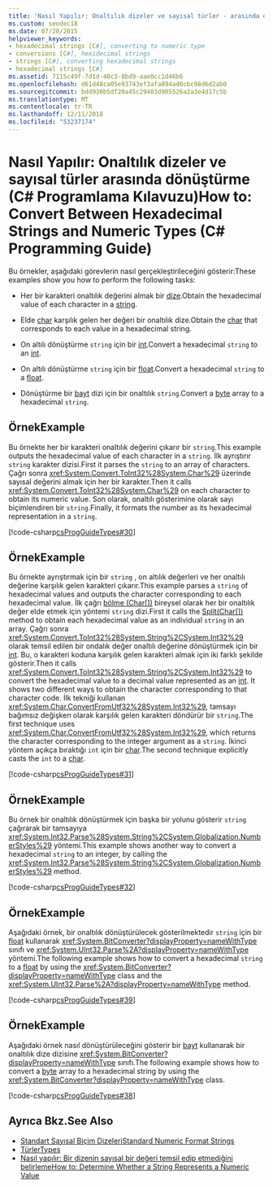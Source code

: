 ```yaml
---
title: 'Nasıl Yapılır: Onaltılık dizeler ve sayısal türler - arasında dönüştürme C# Programlama Kılavuzu'
ms.custom: seodec18
ms.date: 07/20/2015
helpviewer_keywords:
- hexadecimal strings [C#], converting to numeric type
- conversions [C#], hexidecimal strings
- strings [C#], converting hexadecimal strings
- hexadecimal strings [C#]
ms.assetid: 7115c49f-7d1d-40c3-8bd9-aae0cc1d46b6
ms.openlocfilehash: d61d48ca05e93743ef3afa894ad0cbc98d6d2ab0
ms.sourcegitcommit: bdd930b5df20a45c29483d905526a2a3e4d17c5b
ms.translationtype: MT
ms.contentlocale: tr-TR
ms.lasthandoff: 12/11/2018
ms.locfileid: "53237174"
---
```

# <a name="how-to-convert-between-hexadecimal-strings-and-numeric-types-c-programming-guide"></a><span data-ttu-id="369a9-102">Nasıl Yapılır: Onaltılık dizeler ve sayısal türler arasında dönüştürme (C# Programlama Kılavuzu)</span><span class="sxs-lookup"><span data-stu-id="369a9-102">How to: Convert Between Hexadecimal Strings and Numeric Types (C# Programming Guide)</span></span>
<span data-ttu-id="369a9-103">Bu örnekler, aşağıdaki görevlerin nasıl gerçekleştirileceğini gösterir:</span><span class="sxs-lookup"><span data-stu-id="369a9-103">These examples show you how to perform the following tasks:</span></span>  
  
-   <span data-ttu-id="369a9-104">Her bir karakteri onaltılık değerini almak bir [dize](../../../csharp/language-reference/keywords/string.md).</span><span class="sxs-lookup"><span data-stu-id="369a9-104">Obtain the hexadecimal value of each character in a [string](../../../csharp/language-reference/keywords/string.md).</span></span>  
  
-   <span data-ttu-id="369a9-105">Elde [char](../../../csharp/language-reference/keywords/char.md) karşılık gelen her değeri bir onaltılık dize.</span><span class="sxs-lookup"><span data-stu-id="369a9-105">Obtain the [char](../../../csharp/language-reference/keywords/char.md) that corresponds to each value in a hexadecimal string.</span></span>  
  
-   <span data-ttu-id="369a9-106">On altılı dönüştürme `string` için bir [int](../../../csharp/language-reference/keywords/int.md).</span><span class="sxs-lookup"><span data-stu-id="369a9-106">Convert a hexadecimal `string` to an [int](../../../csharp/language-reference/keywords/int.md).</span></span>  
  
-   <span data-ttu-id="369a9-107">On altılı dönüştürme `string` için bir [float](../../../csharp/language-reference/keywords/float.md).</span><span class="sxs-lookup"><span data-stu-id="369a9-107">Convert a hexadecimal `string` to a [float](../../../csharp/language-reference/keywords/float.md).</span></span>  
  
-   <span data-ttu-id="369a9-108">Dönüştürme bir [bayt](../../../csharp/language-reference/keywords/byte.md) dizi için bir onaltılık `string`.</span><span class="sxs-lookup"><span data-stu-id="369a9-108">Convert a [byte](../../../csharp/language-reference/keywords/byte.md) array to a hexadecimal `string`.</span></span>  
  
## <a name="example"></a><span data-ttu-id="369a9-109">Örnek</span><span class="sxs-lookup"><span data-stu-id="369a9-109">Example</span></span>  
 <span data-ttu-id="369a9-110">Bu örnekte her bir karakteri onaltılık değerini çıkarır bir `string`.</span><span class="sxs-lookup"><span data-stu-id="369a9-110">This example outputs the hexadecimal value of each character in a `string`.</span></span> <span data-ttu-id="369a9-111">İlk ayrıştırır `string` karakter dizisi.</span><span class="sxs-lookup"><span data-stu-id="369a9-111">First it parses the `string` to an array of characters.</span></span> <span data-ttu-id="369a9-112">Çağrı sonra <xref:System.Convert.ToInt32%28System.Char%29> üzerinde sayısal değerini almak için her bir karakter.</span><span class="sxs-lookup"><span data-stu-id="369a9-112">Then it calls <xref:System.Convert.ToInt32%28System.Char%29> on each character to obtain its numeric value.</span></span> <span data-ttu-id="369a9-113">Son olarak, onaltılı gösterimine olarak sayı biçimlendiren bir `string`.</span><span class="sxs-lookup"><span data-stu-id="369a9-113">Finally, it formats the number as its hexadecimal representation in a `string`.</span></span>  
  
 [!code-csharp[csProgGuideTypes#30](../../../csharp/programming-guide/nullable-types/codesnippet/CSharp/how-to-convert-between-hexadecimal-strings-and-numeric-types_1.cs)]  
  
## <a name="example"></a><span data-ttu-id="369a9-114">Örnek</span><span class="sxs-lookup"><span data-stu-id="369a9-114">Example</span></span>  
 <span data-ttu-id="369a9-115">Bu örnekte ayrıştırmak için bir `string` , on altılık değerleri ve her onaltılı değerine karşılık gelen karakteri çıkarır.</span><span class="sxs-lookup"><span data-stu-id="369a9-115">This example parses a `string` of hexadecimal values and outputs the character corresponding to each hexadecimal value.</span></span> <span data-ttu-id="369a9-116">İlk çağrı [bölme (Char\[\])](xref:System.String.Split(System.Char[])) bireysel olarak her bir onaltılık değer elde etmek için yöntemi `string` dizi.</span><span class="sxs-lookup"><span data-stu-id="369a9-116">First it calls the [Split(Char\[\])](xref:System.String.Split(System.Char[])) method to obtain each hexadecimal value as an individual `string` in an array.</span></span> <span data-ttu-id="369a9-117">Çağrı sonra <xref:System.Convert.ToInt32%28System.String%2CSystem.Int32%29> olarak temsil edilen bir ondalık değer onaltılı değerine dönüştürmek için bir [int](../../../csharp/language-reference/keywords/int.md). Bu, o karakteri koduna karşılık gelen karakteri almak için iki farklı şekilde gösterir.</span><span class="sxs-lookup"><span data-stu-id="369a9-117">Then it calls <xref:System.Convert.ToInt32%28System.String%2CSystem.Int32%29> to convert the hexadecimal value to a decimal value represented as an [int](../../../csharp/language-reference/keywords/int.md). It shows two different ways to obtain the character corresponding to that character code.</span></span> <span data-ttu-id="369a9-118">İlk tekniği kullanan <xref:System.Char.ConvertFromUtf32%28System.Int32%29>, tamsayı bağımsız değişken olarak karşılık gelen karakteri döndürür bir `string`.</span><span class="sxs-lookup"><span data-stu-id="369a9-118">The first technique uses <xref:System.Char.ConvertFromUtf32%28System.Int32%29>, which returns the character corresponding to the integer argument as a `string`.</span></span> <span data-ttu-id="369a9-119">İkinci yöntem açıkça bıraktığı `int` için bir [char](../../../csharp/language-reference/keywords/char.md).</span><span class="sxs-lookup"><span data-stu-id="369a9-119">The second technique explicitly casts the `int` to a [char](../../../csharp/language-reference/keywords/char.md).</span></span>  
  
 [!code-csharp[csProgGuideTypes#31](../../../csharp/programming-guide/nullable-types/codesnippet/CSharp/how-to-convert-between-hexadecimal-strings-and-numeric-types_2.cs)]  
  
## <a name="example"></a><span data-ttu-id="369a9-120">Örnek</span><span class="sxs-lookup"><span data-stu-id="369a9-120">Example</span></span>  
 <span data-ttu-id="369a9-121">Bu örnek bir onaltılık dönüştürmek için başka bir yolunu gösterir `string` çağırarak bir tamsayıya <xref:System.Int32.Parse%28System.String%2CSystem.Globalization.NumberStyles%29> yöntemi.</span><span class="sxs-lookup"><span data-stu-id="369a9-121">This example shows another way to convert a hexadecimal `string` to an integer, by calling the <xref:System.Int32.Parse%28System.String%2CSystem.Globalization.NumberStyles%29> method.</span></span>  
  
 [!code-csharp[csProgGuideTypes#32](../../../csharp/programming-guide/nullable-types/codesnippet/CSharp/how-to-convert-between-hexadecimal-strings-and-numeric-types_3.cs)]  
  
## <a name="example"></a><span data-ttu-id="369a9-122">Örnek</span><span class="sxs-lookup"><span data-stu-id="369a9-122">Example</span></span>  
 <span data-ttu-id="369a9-123">Aşağıdaki örnek, bir onaltılık dönüştürülecek gösterilmektedir `string` için bir [float](../../../csharp/language-reference/keywords/float.md) kullanarak <xref:System.BitConverter?displayProperty=nameWithType> sınıfı ve <xref:System.UInt32.Parse%2A?displayProperty=nameWithType> yöntemi.</span><span class="sxs-lookup"><span data-stu-id="369a9-123">The following example shows how to convert a hexadecimal `string` to a [float](../../../csharp/language-reference/keywords/float.md) by using the <xref:System.BitConverter?displayProperty=nameWithType> class and the <xref:System.UInt32.Parse%2A?displayProperty=nameWithType> method.</span></span>  
  
 [!code-csharp[csProgGuideTypes#39](../../../csharp/programming-guide/nullable-types/codesnippet/CSharp/how-to-convert-between-hexadecimal-strings-and-numeric-types_4.cs)]  
  
## <a name="example"></a><span data-ttu-id="369a9-124">Örnek</span><span class="sxs-lookup"><span data-stu-id="369a9-124">Example</span></span>  
 <span data-ttu-id="369a9-125">Aşağıdaki örnek nasıl dönüştürüleceğini gösterir bir [bayt](../../../csharp/language-reference/keywords/byte.md) kullanarak bir onaltılık dize dizisine <xref:System.BitConverter?displayProperty=nameWithType> sınıfı.</span><span class="sxs-lookup"><span data-stu-id="369a9-125">The following example shows how to convert a [byte](../../../csharp/language-reference/keywords/byte.md) array to a hexadecimal string by using the <xref:System.BitConverter?displayProperty=nameWithType> class.</span></span>  
  
 [!code-csharp[csProgGuideTypes#38](../../../csharp/programming-guide/nullable-types/codesnippet/CSharp/how-to-convert-between-hexadecimal-strings-and-numeric-types_5.cs)]  
  
## <a name="see-also"></a><span data-ttu-id="369a9-126">Ayrıca Bkz.</span><span class="sxs-lookup"><span data-stu-id="369a9-126">See Also</span></span>

- [<span data-ttu-id="369a9-127">Standart Sayısal Biçim Dizeleri</span><span class="sxs-lookup"><span data-stu-id="369a9-127">Standard Numeric Format Strings</span></span>](../../../standard/base-types/standard-numeric-format-strings.md)  
- [<span data-ttu-id="369a9-128">Türler</span><span class="sxs-lookup"><span data-stu-id="369a9-128">Types</span></span>](../../../csharp/programming-guide/types/index.md)  
- [<span data-ttu-id="369a9-129">Nasıl yapılır: Bir dizenin sayısal bir değeri temsil edip etmediğini belirleme</span><span class="sxs-lookup"><span data-stu-id="369a9-129">How to: Determine Whether a String Represents a Numeric Value</span></span>](../../../csharp/programming-guide/strings/how-to-determine-whether-a-string-represents-a-numeric-value.md)
